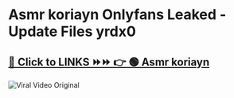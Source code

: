 
 # Asmr koriayn Onlyfans Leaked - Update Files yrdx0

## <h2><a href="https://clipsfans.com/Asmr_koriayn&ref=git">🔗 Click to LINKS ⏩⏩ 👉 🟢 Asmr koriayn </a></h2>

<a href="https://clipsfans.com/Asmr_koriayn&ref=git" rel="nofollow" data-target="animated-image.originalLink"><img src="https://i.ibb.co.com/xMMVF88/686577567.gif" alt="Viral Video Original" style="max-width: 100%; display: inline-block;" data-target="animated-image.originalImage"></a>

